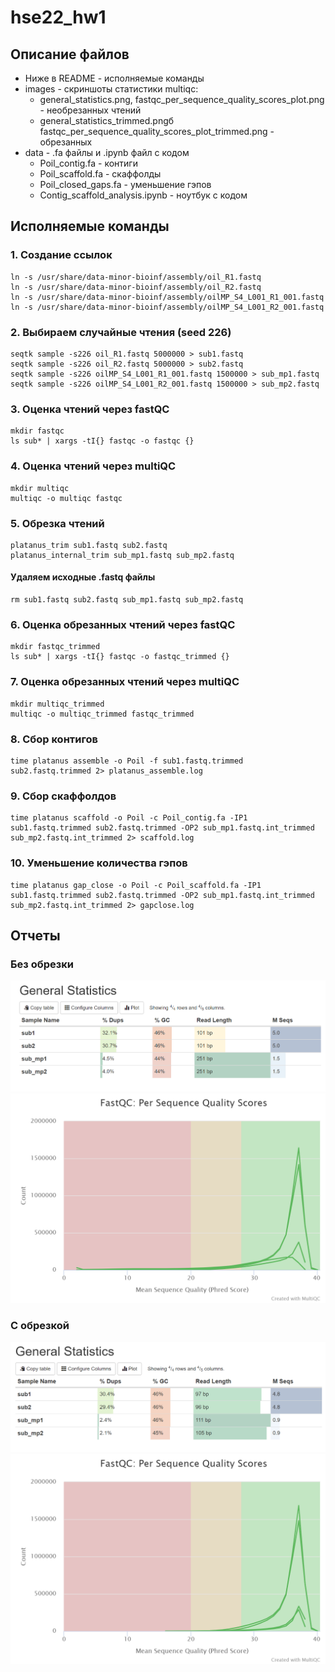 # hse22_hw1

## Описание файлов

- Ниже в README - исполняемые команды
- images - скриншоты статистики multiqc:
  - general_statistics.png, fastqc_per_sequence_quality_scores_plot.png - необрезанных чтений
  - general_statistics_trimmed.pngб fastqc_per_sequence_quality_scores_plot_trimmed.png - обрезанных
- data - .fa файлы и .ipynb файл с кодом
  - Poil_contig.fa - контиги
  - Poil_scaffold.fa - скаффолды
  - Poil_closed_gaps.fa - уменьшение гэпов
  - Contig_scaffold_analysis.ipynb - ноутбук с кодом

## Исполняемые команды

### 1. Создание ссылок
```
ln -s /usr/share/data-minor-bioinf/assembly/oil_R1.fastq
ln -s /usr/share/data-minor-bioinf/assembly/oil_R2.fastq
ln -s /usr/share/data-minor-bioinf/assembly/oilMP_S4_L001_R1_001.fastq
ln -s /usr/share/data-minor-bioinf/assembly/oilMP_S4_L001_R2_001.fastq
```

### 2. Выбираем случайные чтения (seed 226)
```
seqtk sample -s226 oil_R1.fastq 5000000 > sub1.fastq
seqtk sample -s226 oil_R2.fastq 5000000 > sub2.fastq
seqtk sample -s226 oilMP_S4_L001_R1_001.fastq 1500000 > sub_mp1.fastq
seqtk sample -s226 oilMP_S4_L001_R2_001.fastq 1500000 > sub_mp2.fastq
```

### 3. Оценка чтений через fastQC
```
mkdir fastqc
ls sub* | xargs -tI{} fastqc -o fastqc {}
```

### 4. Оценка чтений через multiQC
```
mkdir multiqc
multiqc -o multiqc fastqc
```

### 5. Обрезка чтений
```
platanus_trim sub1.fastq sub2.fastq
platanus_internal_trim sub_mp1.fastq sub_mp2.fastq
```

#### Удаляем исходные .fastq файлы
```
rm sub1.fastq sub2.fastq sub_mp1.fastq sub_mp2.fastq
```

### 6. Оценка обрезанных чтений через fastQC
```
mkdir fastqc_trimmed
ls sub* | xargs -tI{} fastqc -o fastqc_trimmed {}
```

### 7. Оценка обрезанных чтений через multiQC
```
mkdir multiqc_trimmed
multiqc -o multiqc_trimmed fastqc_trimmed
```

### 8. Сбор контигов
```
time platanus assemble -o Poil -f sub1.fastq.trimmed sub2.fastq.trimmed 2> platanus_assemble.log
```

### 9. Сбор скаффолдов
```
time platanus scaffold -o Poil -c Poil_contig.fa -IP1 sub1.fastq.trimmed sub2.fastq.trimmed -OP2 sub_mp1.fastq.int_trimmed sub_mp2.fastq.int_trimmed 2> scaffold.log
```

### 10. Уменьшение количества гэпов
```
time platanus gap_close -o Poil -c Poil_scaffold.fa -IP1 sub1.fastq.trimmed sub2.fastq.trimmed -OP2 sub_mp1.fastq.int_trimmed sub_mp2.fastq.int_trimmed 2> gapclose.log
```


## Отчеты
### Без обрезки
![](https://github.com/LanaShhh/hse22_hw1/blob/main/images/general_statistics.png)
![](https://github.com/LanaShhh/hse22_hw1/blob/main/images/fastqc_per_sequence_quality_scores_plot.png)

### С обрезкой
![](https://github.com/LanaShhh/hse22_hw1/blob/main/images/general_statistics_trimmed.png)
![](https://github.com/LanaShhh/hse22_hw1/blob/main/images/fastqc_per_sequence_quality_scores_plot_trimmed.png)
